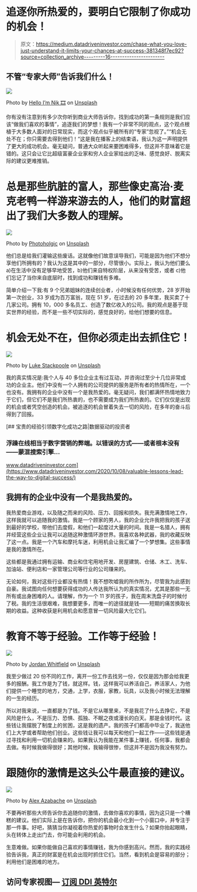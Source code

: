 # 追逐你所热爱的，要明白它限制了你成功的机会！

> 原文：<https://medium.datadriveninvestor.com/chase-what-you-love-just-understand-it-limits-your-chances-at-success-381348f7ec92?source=collection_archive---------16----------------------->

## 不管“专家大师”告诉我们什么！

![](img/24dc16796c1ce5f10ff17d2b5e78cb00.png)

Photo by [Hello I’m Nik 🎞](https://unsplash.com/@helloimnik?utm_source=unsplash&utm_medium=referral&utm_content=creditCopyText) on [Unsplash](https://unsplash.com/s/photos/success?utm_source=unsplash&utm_medium=referral&utm_content=creditCopyText)

你有没有注意到有多少次你听到商业大师告诉你，找到成功的第一条规则是我们应该“做我们喜欢的事情”，追逐我们的梦想！我有一个非常不同的观点，这个观点根植于大多数人面对的日常现实，而这个观点似乎被所有的“专家”忽视了。”“机会无处不在；你只需要去得到他们！“这是我在播客上的结束语，我认为这一声明提供了更大的成功机会。毫无疑问，普通大众听起来要困难得多，但这并不意味着它是错的。这只会让它比超级富豪企业家和穷人企业家给出的乏味、感觉良好、脱离实际的建议更难推销。

# 总是那些肮脏的富人，那些像史高治·麦克老鸭一样游来游去的人，他们的财富超出了我们大多数人的理解。

![](img/b9322f9a4b9e83d48be37f769d6d01ff.png)

Photo by [Photoholgic](https://unsplash.com/@photoholgic?utm_source=unsplash&utm_medium=referral&utm_content=creditCopyText) on [Unsplash](https://unsplash.com/s/photos/opportunities?utm_source=unsplash&utm_medium=referral&utm_content=creditCopyText)

他们总是给我们灌输这些废话。这就像他们故意误导我们，可能是因为他们不想分享他们所拥有的？我认为这是其中的一部分，尽管很小。实际上，我认为他们要么 a)在生活中没有足够早地受苦，b)他们来自特权阶层，从来没有受苦，或者 c)他们忘记了当你来自底层时，找到成功和赚钱有多难。

简单介绍一下我:有 9 个兄弟姐妹的连续创业者，小时候没有任何优势，28 岁开始第一次创业，33 岁成为百万富翁，现在 51 岁，在过去的 20 多年里，我买卖了十几家公司。拥有 10，000 多名员工、创造了数亿收入的公司。我的观点是基于现实世界的经验，而不是一些不切实际的，感觉良好的，给他们想要的信息。

# 机会无处不在，但你必须走出去抓住它！

![](img/947b7034be659a5a1410272232ad96b5.png)

Photo by [Luke Stackpoole](https://unsplash.com/@withluke?utm_source=unsplash&utm_medium=referral&utm_content=creditCopyText) on [Unsplash](https://unsplash.com/s/photos/opportunity?utm_source=unsplash&utm_medium=referral&utm_content=creditCopyText)

我的真实情况是:我个人与 40 多位企业主有过互动，并咨询过至少十几位非常成功的企业主。他们中没有一个人拥有的公司提供的服务是所有者的热情所在，一个也没有。我拥有的企业中没有一个是我热爱的。毫无疑问，我们都满怀热情地致力于它们，但它们不是我们所热衷的，也不需要成为我们所热衷的。它们仅仅是出现的机会或者凭空创造的机会。被追逐的机会冒着失去一切的风险，在多年的奋斗后得到了回报。

[](https://www.datadriveninvestor.com/2020/10/08/valuable-lessons-lead-the-way-to-digital-success/) [## 宝贵的经验引领数字化成功之路|数据驱动的投资者

### 浮躁在线相当于数字营销的弊端。以错误的方式——或者根本没有——蒙混搜索引擎…

www.datadriveninvestor.com](https://www.datadriveninvestor.com/2020/10/08/valuable-lessons-lead-the-way-to-digital-success/) 

## 我拥有的企业中没有一个是我热爱的。

我热爱商业游戏，以及随之而来的风险、压力、回报和损失。我充满激情地工作，这样我就可以追随我的激情。我是一个顾家的男人，我的企业允许我把我的孩子送到最好的学校，带他们去度假，和他们一起度过大量的时间。我是一名猎人，拥有并经营这些企业让我可以追随这种激情环游世界。我喜欢各种武器，我的收藏反映了这一点。我是一个汽车和摩托车迷，利用机会让我汇编了一个梦想集。这些事情是我的激情所在。

这些都是我通过拥有运输、商业和住宅用地开发、房屋建筑、仓储、木工、洗车、加油站、便利店和一家管理公司等行业的公司赚来的。

无论如何，我对这些行业都没有热情！我不想吹嘘我的所作所为，尽管我为此感到自豪。我试图向任何想要获得成功的人传达我所认为的真实情况，尤其是那些一无所有或出身困难的人。请理解，作为一个 11 岁的孩子，我在周末洗盘子的时候付了税。我的生活很艰难，我想要更多，而唯一的途径就是钱——短期的痛苦换取长期的收益。这种收获是利用机会和愿意冒一切风险最大化它们。

# 教育不等于经验。工作等于经验！

![](img/b5395e9200648cdbd1d1f7a460c4e8ac.png)

Photo by [Jordan Whitfield](https://unsplash.com/@whitfieldjordan?utm_source=unsplash&utm_medium=referral&utm_content=creditCopyText) on [Unsplash](https://unsplash.com/s/photos/many-jobs?utm_source=unsplash&utm_medium=referral&utm_content=creditCopyText)

我至少做过 20 份不同的工作，离开一份工作去找另一份，仅仅是因为那会给我更多的报酬。我工作是为了钱，就这样。钱，这样我可以养活自己，养活家人，为他们提供一个睡觉的地方，交通，上学，衣服，家教，玩具，以及我小时候无法理解的一生的经历。

所以对我来说，一直都是为了钱。不是它从哪里来，不是我花了什么去挣它，不是风险是什么，不是压力、恐惧、孤独、不眠之夜或漫长的白天。那是金钱时代。这些钱让我摆脱了制度上的贫困，这是我的遗产。我的孩子们都高中毕业了，我送他们上大学或者帮助他们创业。这些钱让我可以每天和他们一起工作——这些钱是通过寻找和利用一切机会赚来的。如果我认为我能在某件事上赚钱，任何事，我都会去做。有时候我做得很好；其他时候，我输得很惨，但这并不是因为我没有努力。

# 跟随你的激情是这头公牛最直接的建议。

![](img/a57c9d2da6489c0e2464e3fd5124cce0.png)

Photo by [Alex Azabache](https://unsplash.com/@alexazabache?utm_source=unsplash&utm_medium=referral&utm_content=creditCopyText) on [Unsplash](https://unsplash.com/s/photos/bull?utm_source=unsplash&utm_medium=referral&utm_content=creditCopyText)

不要再听那些大师告诉你去追随你的激情，去做你喜欢的事情，因为这只是一个糟糕的建议。他们实际上是在告诉你，把你的机会最小化到一个小窗口中，并专注于那一件事。好吧，猜猜当你凝视着你热爱的事物时会发生什么？如果你抬起眼睛，头在转体上走出门去，你可能会利用的机会。

生意难做。如果你能做自己喜欢的事情赚钱，我为你感到高兴。然而，我的实践经验告诉我，真正的财富是在机会出现时抓住它们。当然，看到机会是容易的部分；利用他们是困难的地方。

## 访问专家视图— [订阅 DDI 英特尔](https://datadriveninvestor.com/ddi-intel)